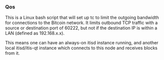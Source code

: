 ### Qos ###

This is a Linux bash script that will set up tc to limit the outgoing bandwidth for connections to the Bitcoin network. It limits outbound TCP traffic with a source or destination port of 60222, but not if the destination IP is within a LAN (defined as 192.168.x.x).

This means one can have an always-on itisd instance running, and another local itisd/itis-qt instance which connects to this node and receives blocks from it.
